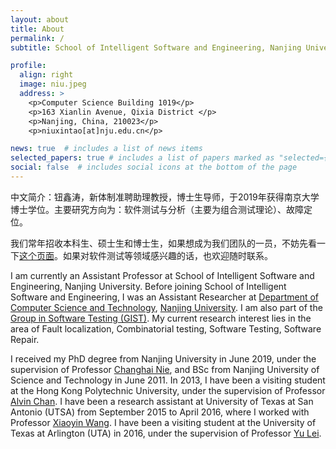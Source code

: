 ```yaml
---
layout: about
title: About
permalink: /
subtitle: School of Intelligent Software and Engineering, Nanjing University

profile:
  align: right
  image: niu.jpeg
  address: >
    <p>Computer Science Building 1019</p>
    <p>163 Xianlin Avenue, Qixia District </p>
    <p>Nanjing, China, 210023</p>
    <p>niuxintao[at]nju.edu.cn</p>

news: true  # includes a list of news items
selected_papers: true # includes a list of papers marked as "selected={true}"
social: false  # includes social icons at the bottom of the page
---
```


中文简介：钮鑫涛，新体制准聘助理教授，博士生导师，于2019年获得南京大学博士学位。主要研究方向为：软件测试与分析（主要为组合测试理论）、故障定位。

我们常年招收本科生、硕士生和博士生，如果想成为我们团队的一员，不妨先看一下[这个页面](/join-us/)。如果对软件测试等领域感兴趣的话，也欢迎随时联系。

I am currently an Assistant Professor at School of Intelligent Software and Engineering, Nanjing University. Before joining School of Intelligent Software and Engineering, I was an Assistant Researcher at [Department of Computer Science and Technology](https://cs.nju.edu.cn/), [Nanjing University](https://www.nju.edu.cn/). I am also part of the [Group in Software Testing (GIST)](http://gist.nju.edu.cn/). My current research interest lies in the area of Fault localization, Combinatorial testing, Software Testing, Software Repair.

I received my PhD degree from Nanjing University in June 2019, under the supervision of Professor [Changhai Nie](http://gist.nju.edu.cn/~changhai/), and BSc from Nanjing University of Science and Technology in June 2011. In 2013, I have been a visiting student at the Hong Kong Polytechnic University,  under the supervision of Professor [Alvin Chan](https://www.singaporetech.edu.sg/directory/faculty/alvin-chan). I have been a research assistant at University of Texas at San Antonio (UTSA) from September 2015 to April 2016, where I worked with Professor [Xiaoyin Wang](http://www.cs.utsa.edu/~xwang/index.html). I have been a visiting student at the University of Texas at Arlington (UTA) in 2016, under the supervision of Professor [Yu Lei](http://ranger.uta.edu/~ylei/index.html). 
